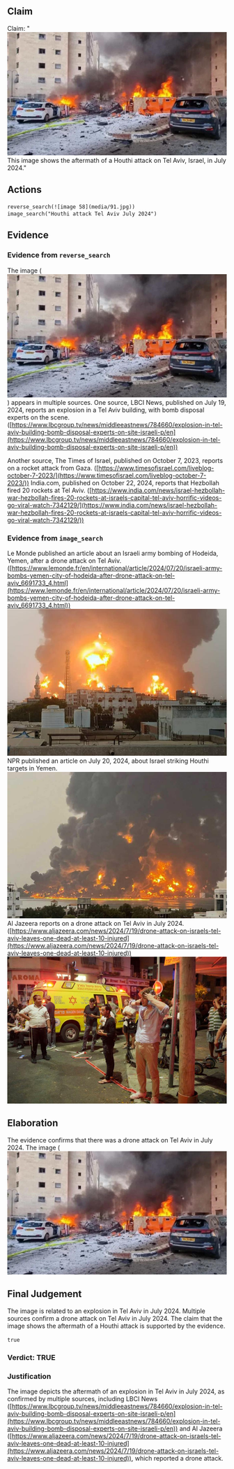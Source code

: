 ## Claim
Claim: "![image 58](media/91.jpg) This image shows the aftermath of a Houthi attack on Tel Aviv, Israel, in July 2024."

## Actions
```
reverse_search(![image 58](media/91.jpg))
image_search("Houthi attack Tel Aviv July 2024")
```

## Evidence
### Evidence from `reverse_search`
The image (![image 58](media/91.jpg)) appears in multiple sources. One source, LBCI News, published on July 19, 2024, reports an explosion in a Tel Aviv building, with bomb disposal experts on the scene. ([https://www.lbcgroup.tv/news/middleeastnews/784660/explosion-in-tel-aviv-building-bomb-disposal-experts-on-site-israeli-p/en](https://www.lbcgroup.tv/news/middleeastnews/784660/explosion-in-tel-aviv-building-bomb-disposal-experts-on-site-israeli-p/en))

Another source, The Times of Israel, published on October 7, 2023, reports on a rocket attack from Gaza. ([https://www.timesofisrael.com/liveblog-october-7-2023/](https://www.timesofisrael.com/liveblog-october-7-2023/)) India.com, published on October 22, 2024, reports that Hezbollah fired 20 rockets at Tel Aviv. ([https://www.india.com/news/israel-hezbollah-war-hezbollah-fires-20-rockets-at-israels-capital-tel-aviv-horrific-videos-go-viral-watch-7342129/](https://www.india.com/news/israel-hezbollah-war-hezbollah-fires-20-rockets-at-israels-capital-tel-aviv-horrific-videos-go-viral-watch-7342129/))


### Evidence from `image_search`
Le Monde published an article about an Israeli army bombing of Hodeida, Yemen, after a drone attack on Tel Aviv. ([https://www.lemonde.fr/en/international/article/2024/07/20/israeli-army-bombs-yemen-city-of-hodeida-after-drone-attack-on-tel-aviv_6691733_4.html](https://www.lemonde.fr/en/international/article/2024/07/20/israeli-army-bombs-yemen-city-of-hodeida-after-drone-attack-on-tel-aviv_6691733_4.html)) ![image 14341](media/2025-09-01_09-27-1756718871-407723.jpg) NPR published an article on July 20, 2024, about Israel striking Houthi targets in Yemen. ![image 14342](media/2025-09-01_09-27-1756718871-692939.jpg) Al Jazeera reports on a drone attack on Tel Aviv in July 2024. ([https://www.aljazeera.com/news/2024/7/19/drone-attack-on-israels-tel-aviv-leaves-one-dead-at-least-10-injured](https://www.aljazeera.com/news/2024/7/19/drone-attack-on-israels-tel-aviv-leaves-one-dead-at-least-10-injured)) ![image 14343](media/2025-09-01_09-27-1756718871-915399.jpg)


## Elaboration
The evidence confirms that there was a drone attack on Tel Aviv in July 2024. The image (![image 58](media/91.jpg)

## Final Judgement
The image is related to an explosion in Tel Aviv in July 2024. Multiple sources confirm a drone attack on Tel Aviv in July 2024. The claim that the image shows the aftermath of a Houthi attack is supported by the evidence.

`true`

### Verdict: TRUE

### Justification
The image depicts the aftermath of an explosion in Tel Aviv in July 2024, as confirmed by multiple sources, including LBCI News ([https://www.lbcgroup.tv/news/middleeastnews/784660/explosion-in-tel-aviv-building-bomb-disposal-experts-on-site-israeli-p/en](https://www.lbcgroup.tv/news/middleeastnews/784660/explosion-in-tel-aviv-building-bomb-disposal-experts-on-site-israeli-p/en)) and Al Jazeera ([https://www.aljazeera.com/news/2024/7/19/drone-attack-on-israels-tel-aviv-leaves-one-dead-at-least-10-injured](https://www.aljazeera.com/news/2024/7/19/drone-attack-on-israels-tel-aviv-leaves-one-dead-at-least-10-injured)), which reported a drone attack.
